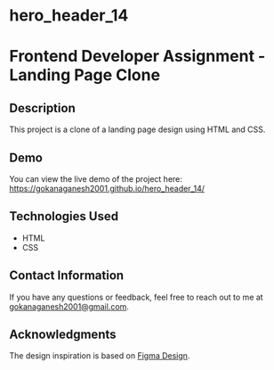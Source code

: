 # hero_header_14
# Frontend Developer Assignment - Landing Page Clone

## Description
This project is a clone of a landing page design using HTML and CSS.

## Demo
You can view the live demo of the project here: https://gokanaganesh2001.github.io/hero_header_14/

## Technologies Used
- HTML
- CSS

## Contact Information
If you have any questions or feedback, feel free to reach out to me at gokanaganesh2001@gmail.com.

## Acknowledgments
The design inspiration is based on [Figma Design](https://www.figma.com/file/7l1Ar0sPDERTOqMYBqElAp/Landing-Page---Startup-App?type=design&node-id=0:255&mode=design&t=s1pWONa9Hc8eGXHp-1).

